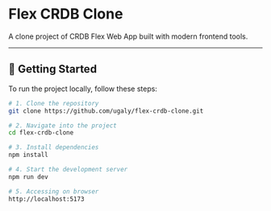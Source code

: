 # Flex CRDB Clone

A clone project of CRDB Flex Web App built with modern frontend tools.

---

## 🚀 Getting Started

To run the project locally, follow these steps:

```bash
# 1. Clone the repository
git clone https://github.com/ugaly/flex-crdb-clone.git

# 2. Navigate into the project
cd flex-crdb-clone

# 3. Install dependencies
npm install

# 4. Start the development server
npm run dev

# 5. Accessing on browser
http://localhost:5173